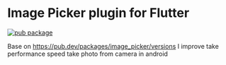 # Image Picker plugin for Flutter

[![pub package](https://img.shields.io/pub/v/flutter_image_picker.svg)](https://pub.dev/packages/image_picker)

Base on https://pub.dev/packages/image_picker/versions I improve take performance speed take photo from camera in android
